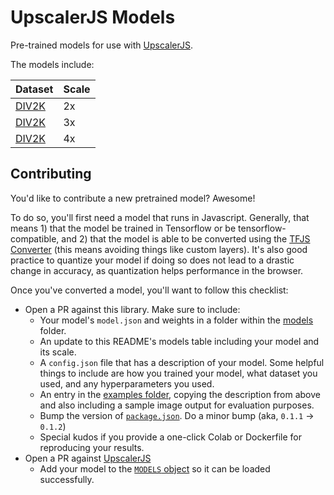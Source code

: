 # UpscalerJS Models

Pre-trained models for use with [UpscalerJS](https://github.com/thekevinscott/UpscalerJS).

The models include:

| Dataset | Scale |
| --- | --- |
| [DIV2K](https://data.vision.ee.ethz.ch/cvl/DIV2K/) | 2x |
| [DIV2K](https://data.vision.ee.ethz.ch/cvl/DIV2K/) | 3x | 
| [DIV2K](https://data.vision.ee.ethz.ch/cvl/DIV2K/) | 4x |

## Contributing

You'd like to contribute a new pretrained model? Awesome!

To do so, you'll first need a model that runs in Javascript. Generally, that means 1) that the model be trained in Tensorflow or be tensorflow-compatible, and 2) that the model is able to be converted using the [TFJS Converter](https://www.npmjs.com/package/@tensorflow/tfjs-converter) (this means avoiding things like custom layers). It's also good practice to quantize your model if doing so does not lead to a drastic change in accuracy, as quantization helps performance in the browser.

Once you've converted a model, you'll want to follow this checklist:

* Open a PR against this library. Make sure to include:
  * Your model's `model.json` and weights in a folder within the [models](https://github.com/thekevinscott/UpscalerJS-models/tree/master/models) folder.
  * An update to this README's models table including your model and its scale.
  * A `config.json` file that has a description of your model. Some helpful things to include are how you trained your model, what dataset you used, and any hyperparameters you used.
  * An entry in the [examples folder](https://github.com/thekevinscott/UpscalerJS-models/tree/master/examples/), copying the description from above and also including a sample image output for evaluation purposes.
  * Bump the version of [`package.json`](https://github.com/thekevinscott/UpscalerJS-models/blob/master/package.json). Do a minor bump (aka, `0.1.1` -> `0.1.2`)
  * Special kudos if you provide a one-click Colab or Dockerfile for reproducing your results.
* Open a PR against [UpscalerJS](https://github.com/thekevinscott/UpscalerJS)
  * Add your model to the [`MODELS` object](https://github.com/thekevinscott/UpscalerJS/blob/master/src/models.ts) so it can be loaded successfully.

